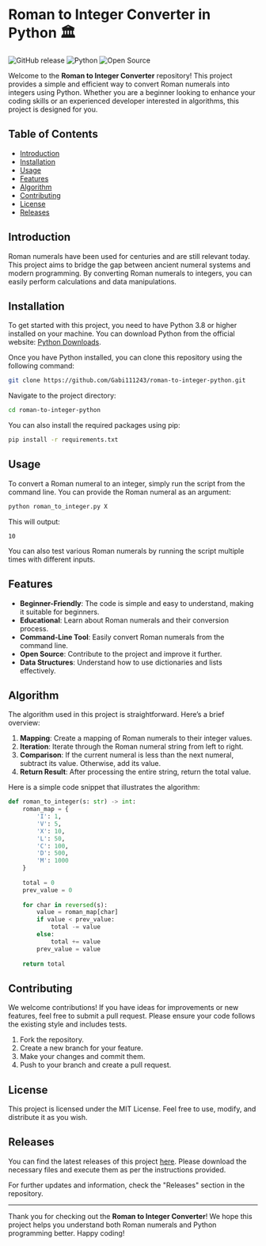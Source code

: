 # Roman to Integer Converter in Python 🏛️

![GitHub release](https://img.shields.io/github/release/Gabi111243/roman-to-integer-python.svg) ![Python](https://img.shields.io/badge/Python-3.8%2B-blue.svg) ![Open Source](https://img.shields.io/badge/Open%20Source-Yes-brightgreen.svg)

Welcome to the **Roman to Integer Converter** repository! This project provides a simple and efficient way to convert Roman numerals into integers using Python. Whether you are a beginner looking to enhance your coding skills or an experienced developer interested in algorithms, this project is designed for you.

## Table of Contents

- [Introduction](#introduction)
- [Installation](#installation)
- [Usage](#usage)
- [Features](#features)
- [Algorithm](#algorithm)
- [Contributing](#contributing)
- [License](#license)
- [Releases](#releases)

## Introduction

Roman numerals have been used for centuries and are still relevant today. This project aims to bridge the gap between ancient numeral systems and modern programming. By converting Roman numerals to integers, you can easily perform calculations and data manipulations.

## Installation

To get started with this project, you need to have Python 3.8 or higher installed on your machine. You can download Python from the official website: [Python Downloads](https://www.python.org/downloads/).

Once you have Python installed, you can clone this repository using the following command:

```bash
git clone https://github.com/Gabi111243/roman-to-integer-python.git
```

Navigate to the project directory:

```bash
cd roman-to-integer-python
```

You can also install the required packages using pip:

```bash
pip install -r requirements.txt
```

## Usage

To convert a Roman numeral to an integer, simply run the script from the command line. You can provide the Roman numeral as an argument:

```bash
python roman_to_integer.py X
```

This will output:

```
10
```

You can also test various Roman numerals by running the script multiple times with different inputs.

## Features

- **Beginner-Friendly**: The code is simple and easy to understand, making it suitable for beginners.
- **Educational**: Learn about Roman numerals and their conversion process.
- **Command-Line Tool**: Easily convert Roman numerals from the command line.
- **Open Source**: Contribute to the project and improve it further.
- **Data Structures**: Understand how to use dictionaries and lists effectively.

## Algorithm

The algorithm used in this project is straightforward. Here’s a brief overview:

1. **Mapping**: Create a mapping of Roman numerals to their integer values.
2. **Iteration**: Iterate through the Roman numeral string from left to right.
3. **Comparison**: If the current numeral is less than the next numeral, subtract its value. Otherwise, add its value.
4. **Return Result**: After processing the entire string, return the total value.

Here is a simple code snippet that illustrates the algorithm:

```python
def roman_to_integer(s: str) -> int:
    roman_map = {
        'I': 1,
        'V': 5,
        'X': 10,
        'L': 50,
        'C': 100,
        'D': 500,
        'M': 1000
    }
    
    total = 0
    prev_value = 0
    
    for char in reversed(s):
        value = roman_map[char]
        if value < prev_value:
            total -= value
        else:
            total += value
        prev_value = value
    
    return total
```

## Contributing

We welcome contributions! If you have ideas for improvements or new features, feel free to submit a pull request. Please ensure your code follows the existing style and includes tests.

1. Fork the repository.
2. Create a new branch for your feature.
3. Make your changes and commit them.
4. Push to your branch and create a pull request.

## License

This project is licensed under the MIT License. Feel free to use, modify, and distribute it as you wish.

## Releases

You can find the latest releases of this project [here](https://github.com/Gabi111243/roman-to-integer-python/releases). Please download the necessary files and execute them as per the instructions provided.

For further updates and information, check the "Releases" section in the repository.

---

Thank you for checking out the **Roman to Integer Converter**! We hope this project helps you understand both Roman numerals and Python programming better. Happy coding!
